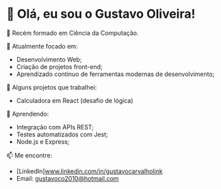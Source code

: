 # 👋 Olá, eu sou o Gustavo Oliveira!

🎯 Recém formado em Ciência da Computação.

🚀 Atualmente focado em:
- Desenvolvimento Web;
- Criação de projetos front-end;
- Aprendizado contínuo de ferramentas modernas de desenvolvimento;

📂 Alguns projetos que trabalhei:
- Calculadora em React (desafio de lógica)


🧠 Aprendendo:
- Integração com APIs REST;
- Testes automatizados com Jest;
- Node.js e Express;

📫 Me encontre:
- [LinkedIn]www.linkedin.com/in/gustavocarvalholink
- Email: gustavoco2010@hotmail.com
